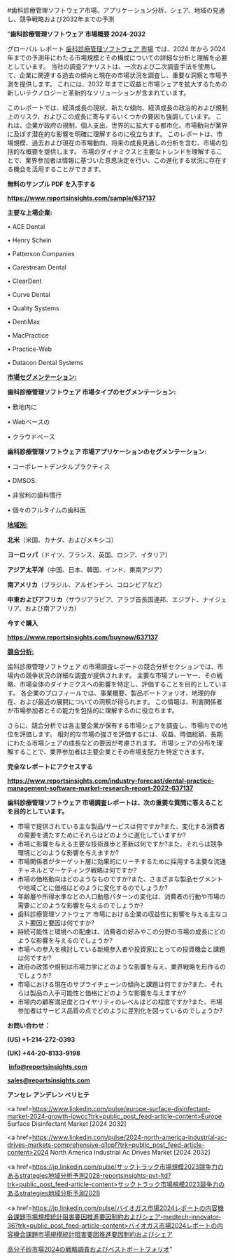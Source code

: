 #歯科診療管理ソフトウェア市場、アプリケーション分析、シェア、地域の見通し、競争戦略および2032年までの予測

"<strong>歯科診療管理ソフトウェア 市場概要 2024-2032</strong>

グローバル レポート <a href=https://www.reportsinsights.com/sample/637137>歯科診療管理ソフトウェア 市場</a> では、2024 年から 2024 年までの予測年にわたる市場規模とその構成についての詳細な分析と理解を必要としています。 当社の調査アナリストは、一次および二次調査手法を使用して、企業に関連する過去の傾向と現在の市場状況を調査し、重要な洞察と市場予測を提供します。 これには、2032 年までに収益と市場シェアを拡大​​するための新しいテクノロジーと革新的なソリューションが含まれています。

このレポートでは、経済成長の現状、新たな傾向、経済成長の政治的および規制上のリスク、およびこの成長に寄与するいくつかの要因も強調しています。 これは、企業が政府の規制、個人支出、世界的に拡大する都市化、市場動向が業界に及ぼす潜在的な影響を明確に理解するのに役立ちます。 このレポートは、市場規模、過去および現在の市場動向、将来の成長見通しの分析を含む、市場の包括的な概要を提供します。 市場のダイナミクスと主要なトレンドを理解することで、業界参加者は情報に基づいた意思決定を行い、この進化する状況に存在する機会を活用することができます。

<strong><b>無料のサンプル PDF を入手する</b></strong>

<a href=https://www.reportsinsights.com/sample/637137><strong><u>https://www.reportsinsights.com/sample/637137</u></strong></a>

<strong>主要な上場企業:</strong>

• ACE Dental

• Henry Schein

• Patterson Companies

• Carestream Dental

• ClearDent

• Curve Dental

• Quality Systems

• DentiMax

• MacPractice

• Practice-Web

• Datacon Dental Systems

<strong><u>市場セグメンテーション</u></strong><strong><u>:</u></strong>

<strong>歯科診療管理ソフトウェア 市場タイプのセグメンテーション:</strong>

• 敷地内に

• Webベースの

• クラウドベース

<strong>歯科診療管理ソフトウェア 市場アプリケーションのセグメンテーション:</strong>

• コーポレートデンタルプラクティス

• DMSOS.

• 非営利の歯科慣行

• 個々のフルタイムの歯科医

<strong><u>地域別</u></strong><strong><u>:</u></strong>

<strong>北米</strong>（米国、カナダ、およびメキシコ）

<strong>ヨーロッパ</strong>（ドイツ、フランス、英国、ロシア、イタリア）

<strong>アジア太平洋</strong>（中国、日本、韓国、インド、東南アジア）

<strong>南アメリカ</strong>（ブラジル、アルゼンチン、コロンビアなど）

<strong>中東およびアフリカ</strong>（サウジアラビア、アラブ首長国連邦、エジプト、ナイジェリア、および南アフリカ）

<strong>今すぐ購入</strong>

<a href=https://www.reportsinsights.com/buynow/637137><strong><u>https://www.reportsinsights.com/buynow/637137</u></strong></a>

<strong><u>競合分析:</u></strong>

歯科診療管理ソフトウェア の市場調査レポートの競合分析セクションでは、市場内の競争状況の詳細な調査が提供されます。 主要な市場プレーヤー、その戦略、市場全体のダイナミクスへの影響を特定し、評価することを目的としています。 各企業のプロフィールでは、事業概要、製品ポートフォリオ、地理的存在、および最近の展開についての洞察が得られます。 この情報は、利害関係者が市場参加者とその能力を包括的に理解するのに役立ちます。

さらに、競合分析では各主要企業が保有する市場シェアを調査し、市場内での地位を評価します。 相対的な市場の強さを評価するには、収益、時価総額、長期にわたる市場シェアの成長などの要因が考慮されます。 市場シェアの分布を理解することで、業界参加者は主要企業とその市場支配力を特定できます。

<strong>完全なレポートにアクセスする</strong>

<a href=https://www.reportsinsights.com/industry-forecast/dental-practice-management-software-market-research-report-2022-637137><strong><u><b>https://www.reportsinsights.com/industry-forecast/dental-practice-management-software-market-research-report-2022-637137</b></u></strong></a>

<strong><b>歯科診療管理ソフトウェア 市場調査レポートは、次の重要な質問に答えることを目的としています。</b></strong>
<ul>
  <li>市場で提供されている主な製品/サービスは何ですか?また、変化する消費者の需要を満たすためにそれらはどのように進化していますか?</li>
  <li>市場に影響を与える主要な技術進歩と革新は何ですか?また、それらは競争環境にどのような影響を与えますか?</li>
  <li>市場関係者がターゲット層に効果的にリーチするために採用する主要な流通チャネルとマーケティング戦略は何ですか?</li>
  <li>市場の価格動向はどのようなものですか?また、さまざまな製品セグメントや地域ごとに価格はどのように変化するのでしょうか?</li>
  <li>年齢層や所得水準などの人口動態パターンの変化は、消費者の行動や市場の需要にどのような影響を与えるのでしょうか?</li>
  <li>歯科診療管理ソフトウェア 市場における企業の収益性に影響を与える主なコスト要因と要因は何ですか?</li>
  <li>持続可能性と環境への配慮は、消費者の好みやこの分野の市場の成長にどのような影響を与えるのでしょうか?</li>
  <li>市場への参入を検討している新規参入者や投資家にとっての投資機会と課題は何ですか?</li>
  <li>政府の政策や規制は市場力学にどのような影響を与え、業界戦略を形作るのでしょうか?</li>
  <li>市場における現在のサプライチェーンの傾向と課題は何ですか?また、それらは製品の入手可能性と価格にどのような影響を与えますか?</li>
  <li>市場内の顧客満足度とロイヤリティのレベルはどの程度ですか?また、市場参加者はサービス品質の点でどのように差別化を図っているのでしょうか?</li>
</ul>
<strong>お問い合わせ：</strong>

<strong>(US) +1-214-272-0393</strong>

<strong>(UK) +44-20-8133-9198</strong>

<strong> </strong><a href=info@reportsinsights.com><strong><u>info@reportsinsights.com</u></strong></a>

<a href=sales@reportsinsights.com><strong><u>sales@reportsinsights.com</u></strong></a>

<strong>アンセレ アンデレン ベリヒテ</strong>

<a href=https://www.linkedin.com/pulse/europe-surface-disinfectant-market-2024-growth-lpwcc?trk=public_post_feed-article-content>Europe Surface Disinfectant Market [2024 2032]</a>

<a href=https://www.linkedin.com/pulse/2024-north-america-industrial-ac-drives-markets-comprehensive-q1opf?trk=public_post_feed-article-content>2024 North America Industrial Ac Drives Market [2024 2032]</a>

<a href=https://jp.linkedin.com/pulse/サックトラック市場規模2023競争力のあるstrategies地域分析予測2028-reportsinsights-pvt-ltd?trk=public_post_feed-article-content>サックトラック市場規模2023競争力のあるstrategies地域分析予測2028</a>

<a href=https://jp.linkedin.com/pulse/バイオガス市場2024レポートの内容機会課題市場規模統計阻害要因推進要因制約およびシェア-medtech-innovator-36?trk=public_post_feed-article-content>バイオガス市場2024レポートの内容機会課題市場規模統計阻害要因推進要因制約およびシェア</a>

<a href=https://www.linkedin.com/pulse/高分子砂市場2024の戦略調査およびベストポートフォリオ-community-market-research-wpjve/>高分子砂市場2024の戦略調査およびベストポートフォリオ</a>"

